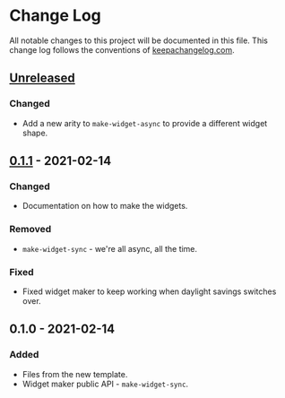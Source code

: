# Change Log
All notable changes to this project will be documented in this file. This change log follows the conventions of [keepachangelog.com](http://keepachangelog.com/).

## [Unreleased]
### Changed
- Add a new arity to `make-widget-async` to provide a different widget shape.

## [0.1.1] - 2021-02-14
### Changed
- Documentation on how to make the widgets.

### Removed
- `make-widget-sync` - we're all async, all the time.

### Fixed
- Fixed widget maker to keep working when daylight savings switches over.

## 0.1.0 - 2021-02-14
### Added
- Files from the new template.
- Widget maker public API - `make-widget-sync`.

[Unreleased]: https://github.com/your-name/shadow-undertow/compare/0.1.1...HEAD
[0.1.1]: https://github.com/your-name/shadow-undertow/compare/0.1.0...0.1.1
